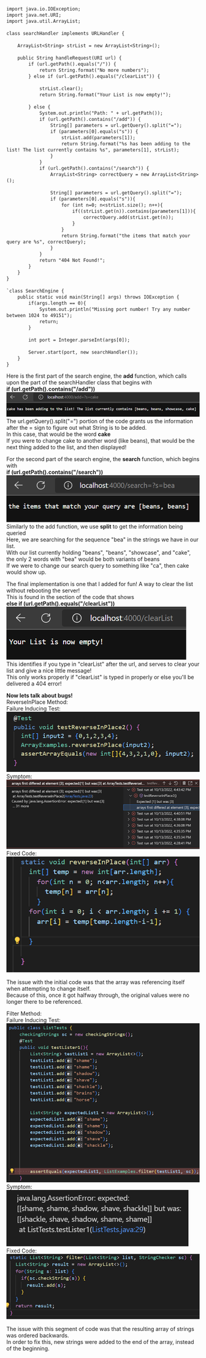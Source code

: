 ```
import java.io.IOException;
import java.net.URI;
import java.util.ArrayList;

class searchHandler implements URLHandler {

    ArrayList<String> strList = new ArrayList<String>(); 

    public String handleRequest(URI url) {
        if (url.getPath().equals("/")) {
            return String.format("No more numbers");
        } else if (url.getPath().equals("/clearList")) {

            strList.clear();
            return String.format("Your List is now empty!");
            
        } else {
            System.out.println("Path: " + url.getPath());
            if (url.getPath().contains("/add")) {
                String[] parameters = url.getQuery().split("=");
                if (parameters[0].equals("s")) {
                    strList.add(parameters[1]);
                    return String.format("%s has been adding to the list! The list currently contains %s", parameters[1], strList);
                }
            }
            if (url.getPath().contains("/search")) {
                ArrayList<String> correctQuery = new ArrayList<String>();
                
                String[] parameters = url.getQuery().split("=");
                if (parameters[0].equals("s")){
                    for (int n=0; n<strList.size(); n++){
                        if((strList.get(n)).contains(parameters[1])){
                            correctQuery.add(strList.get(n));
                        }
                    }
                    return String.format("the items that match your query are %s", correctQuery);
                }
            }
            return "404 Not Found!";
        }
    }
}

`class SearchEngine {
    public static void main(String[] args) throws IOException {
        if(args.length == 0){
            System.out.println("Missing port number! Try any number between 1024 to 49151");
            return;
        }

        int port = Integer.parseInt(args[0]);

        Server.start(port, new searchHandler());
    }
}
```  
  
  Here is the first part of the search engine, the **add** function, which calls upon the part of the searchHandler class that begins with  
  **if (url.getPath().contains("/add"))**  
  ![AddStringSearch](cs15lab3add.png)  
  The url.getQuery().split("=") portion of the code grants us the information after the = sign to figure out what String is to be added.  
  In this case, that would be the word **cake**  
  If you were to change cake to another word (like beans), that would be the next thing added to the list, and then displayed!  
    
  For the second part of the search engine, the **search** function, which begins with  
  **if (url.getPath().contains("/search"))**  
  ![QueryStringSearch](cs15lab3query.png)  
  Similarly to the add function, we use **split** to get the information being queried  
  Here, we are searching for the sequence "bea" in the strings we have in our list.  
  With our list currently holding "beans", "beans", "showcase", and "cake", the only 2 words with "bea" would be both variants of beans  
  If we were to change our search query to something like "ca", then cake would show up.  
    
  The final implementation is one that I added for fun! A way to clear the list without rebooting the server!  
  This is found in the section of the code that shows  
  **else if (url.getPath().equals("/clearList"))**  
  ![ClearList](cs15lab3clear.png)  
  This identifies if you type in "clearList" after the url, and serves to clear your list and give a nice little message!  
  This only works properly if "clearList" is typed in properly or else you'll be delivered a 404 error!  
    
    
    
  **Now lets talk about bugs!**  
  ReverseInPlace Method:  
  Failure Inducing Test:  
  ![Lab2P1](lab2pic1.png)  
  Symptom:  
  ![Lab2P2](lab2pic2.png)  
  Fixed Code:  
  ![lab2P3](lab2pic3.png)  
    
  The issue with the initial code was that the array was referencing itself when attempting to change itself.  
  Because of this, once it got halfway through, the original values were no longer there to be referenced.  
    
  Filter Method:  
  Failure Inducing Test:  
  ![Lab2P4](lab2pic4.png)  
  Symptom:  
  ![Lab2P5](lab2pic5.png)  
  Fixed Code:  
  ![lab2P6](lab2pic6.png)  
    
  The issue with this segment of code was that the resulting array of strings was ordered backwards.  
  In order to fix this, new strings were added to the end of the array, instead of the beginning.
